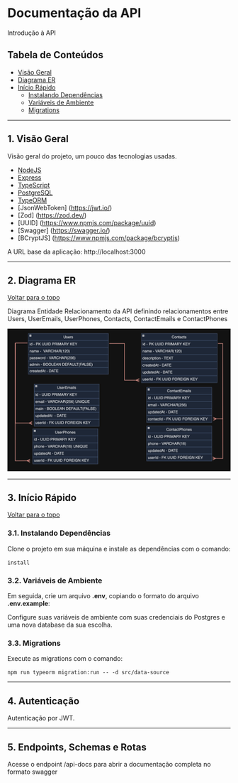 # Documentação da API
Introdução à API
## Tabela de Conteúdos

- [Visão Geral](#1-visão-geral)
- [Diagrama ER](#2-diagrama-er)
- [Início Rápido](#3-início-rápido)
    - [Instalando Dependências](#31-instalando-dependências)
    - [Variáveis de Ambiente](#32-variáveis-de-ambiente)
    - [Migrations](#33-migrations)

---

## 1. Visão Geral

Visão geral do projeto, um pouco das tecnologias usadas.

- [NodeJS](https://nodejs.org/en/)
- [Express](https://expressjs.com/pt-br/)
- [TypeScript](https://www.typescriptlang.org/)
- [PostgreSQL](https://www.postgresql.org/)
- [TypeORM](https://typeorm.io/)
- [JsonWebToken] (https://jwt.io/)
- [Zod] (https://zod.dev/)
- [UUID] (https://www.npmjs.com/package/uuid)
- [Swagger] (https://swagger.io/)
- [BCryptJS] (https://www.npmjs.com/package/bcryptjs)

A URL base da aplicação:
http://localhost:3000

---

## 2. Diagrama ER
[ Voltar para o topo ](#tabela-de-conteúdos)


Diagrama Entidade Relacionamento da API definindo relacionamentos entre Users, UserEmails, UserPhones, Contacts, ContactEmails e ContactPhones

![DER](DER.png)

---

## 3. Início Rápido
[ Voltar para o topo ](#tabela-de-conteúdos)


### 3.1. Instalando Dependências

Clone o projeto em sua máquina e instale as dependências com o comando:

```npm
install
```

### 3.2. Variáveis de Ambiente

Em seguida, crie um arquivo **.env**, copiando o formato do arquivo **.env.example**:


Configure suas variáveis de ambiente com suas credenciais do Postgres e uma nova database da sua escolha.

### 3.3. Migrations

Execute as migrations com o comando:

```
npm run typeorm migration:run -- -d src/data-source
```

---
## 4. Autenticação

Autenticação por JWT.

---

## 5. Endpoints, Schemas e Rotas

Acesse o endpoint /api-docs para abrir a documentação completa no formato swagger

